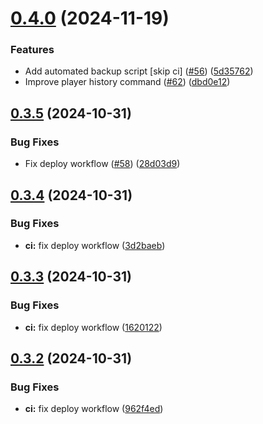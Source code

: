 # [0.4.0](https://github.com/FAZuH/faz-bot/compare/v0.3.5...v0.4.0) (2024-11-19)


### Features

* Add automated backup script [skip ci] ([#56](https://github.com/FAZuH/faz-bot/issues/56)) ([5d35762](https://github.com/FAZuH/faz-bot/commit/5d3576227d96acaf48af153959789b64f50862b2))
* Improve player history command ([#62](https://github.com/FAZuH/faz-bot/issues/62)) ([dbd0e12](https://github.com/FAZuH/faz-bot/commit/dbd0e12123d3095be9d2b0b3ac68d0da86a3f7ee))



## [0.3.5](https://github.com/FAZuH/faz-bot/compare/v0.3.4...v0.3.5) (2024-10-31)


### Bug Fixes

* Fix deploy workflow ([#58](https://github.com/FAZuH/faz-bot/issues/58)) ([28d03d9](https://github.com/FAZuH/faz-bot/commit/28d03d995ea4c69c31ea886026dfa1bda27e6589))



## [0.3.4](https://github.com/FAZuH/faz-bot/compare/v0.3.3...v0.3.4) (2024-10-31)


### Bug Fixes

* **ci:** fix deploy workflow ([3d2baeb](https://github.com/FAZuH/faz-bot/commit/3d2baeb3a02a95b210eb9b87b6832057f0a37106))



## [0.3.3](https://github.com/FAZuH/faz-bot/compare/v0.3.2...v0.3.3) (2024-10-31)


### Bug Fixes

* **ci:** fix deploy workflow ([1620122](https://github.com/FAZuH/faz-bot/commit/1620122ac7b724ef272ea7756a6395402cad37c1))



## [0.3.2](https://github.com/FAZuH/faz-bot/compare/v0.3.1...v0.3.2) (2024-10-31)


### Bug Fixes

* **ci:** fix deploy workflow ([962f4ed](https://github.com/FAZuH/faz-bot/commit/962f4edf0bffb4a12f0ad15b385a2f841ce10a86))



